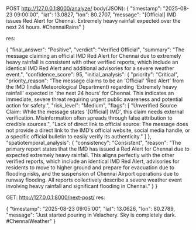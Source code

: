 POST http://127.0.0.1:8000/analyze/
body(JSON):
{
    "timestamp": "2025-08-23 09:00:00",
    "lat": 13.0827,
    "lon": 80.2707,
    "message": "[Official] IMD issues Red Alert for Chennai. Extremely heavy rainfall expected over the next 24 hours. #ChennaiRains"
}


res:

{
    "final_answer": "Positive",
    "verdict": "Verified Official",
    "summary": "The message claiming an official IMD Red Alert for Chennai due to extremely heavy rainfall is consistent with other verified reports, which include an identical IMD Red Alert and additional advisories for a severe weather event.",
    "confidence_score": 95,
    "initial_analysis": {
        "priority": "Critical",
        "priority_reason": "The message claims to be an 'Official' 'Red Alert' from the IMD (India Meteorological Department) regarding 'Extremely heavy rainfall' expected in 'the next 24 hours' for Chennai. This indicates an immediate, severe threat requiring urgent public awareness and potential action for safety.",
        "risk_level": "Medium",
        "flags": [
            "Unverified Source Claim: While the message states '[Official] IMD', this claim needs external verification. Misinformation often spreads through false attribution to credible sources.",
            "Lack of direct link to official source: The message does not provide a direct link to the IMD's official website, social media handle, or a specific official bulletin to easily verify its authenticity."
        ]
    },
    "spatiotemporal_analysis": {
        "consistency": "Consistent",
        "reason": "The primary report states that the IMD has issued a Red Alert for Chennai due to expected extremely heavy rainfall. This aligns perfectly with the other verified reports, which include an identical IMD Red Alert, advisories for residents to move to higher ground and prepare for evacuation due to flooding risks, and the suspension of Chennai Airport operations due to runway flooding. All reports collectively describe a severe weather event involving heavy rainfall and significant flooding in Chennai."
    }
}



GET: http://127.0.0.1:8000/next-post/
res: 

{
    "timestamp": "2025-08-23 09:05:00",
    "lat": 13.0626,
    "lon": 80.2789,
    "message": "Just started pouring in Velachery. Sky is completely dark. #ChennaiWeather"
}
